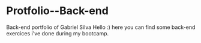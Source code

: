 # Protfolio--Back-end
Back-end portfolio of Gabriel Silva
Hello :) here you can find some back-end exercices i've done during my bootcamp.
